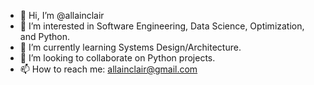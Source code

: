- 👋 Hi, I’m @allainclair
- 👀 I’m interested in Software Engineering, Data Science, Optimization, and Python.
- 🌱 I’m currently learning Systems Design/Architecture.
- 💞️ I’m looking to collaborate on Python projects.
- 📫 How to reach me: allainclair@gmail.com

<!---
allainclair/allainclair is a ✨ special ✨ repository because its `README.md` (this file) appears on your GitHub profile.
You can click the Preview link to take a look at your changes.
--->
